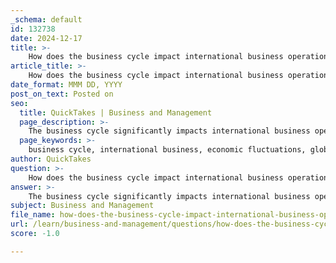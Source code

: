 ```yaml
---
_schema: default
id: 132738
date: 2024-12-17
title: >-
    How does the business cycle impact international business operations?
article_title: >-
    How does the business cycle impact international business operations?
date_format: MMM DD, YYYY
post_on_text: Posted on
seo:
  title: QuickTakes | Business and Management
  page_description: >-
    The business cycle significantly impacts international business operations through economic fluctuations, affecting trade, investment decisions, and strategic responses.
  page_keywords: >-
    business cycle, international business, economic fluctuations, global trade, foreign direct investment, GDP fluctuations, economic uncertainty, investment strategies, trade dynamics, global market
author: QuickTakes
question: >-
    How does the business cycle impact international business operations?
answer: >-
    The business cycle significantly impacts international business operations through various mechanisms, primarily driven by fluctuations in economic activity, which include changes in output, employment, and income. These fluctuations create economic uncertainty that can affect global trade dynamics and investment decisions.\n\n1. **Transmission Channels**: The international business cycle is influenced by several transmission channels, with international trade being the most critical. Studies have shown that trade, foreign direct investment (FDI), and portfolio investment flows are key channels through which business cycles synchronize across countries. For instance, the extent of financial linkages, sectoral similarity, and the volume of intraindustry trade positively correlate with business cycle correlations (Imbs, 2004, 2006). This means that when one country's economy experiences a downturn or upturn, it can have a ripple effect on its trading partners.\n\n2. **Impact on GDP Fluctuations**: Research indicates that the international business cycle can account for a significant portion of cyclical GDP fluctuations—up to 40% of their variance in G7 countries (Kose et al., 2003). This interdependence suggests that businesses operating internationally must be aware of global economic conditions, as these can directly influence their performance and strategic decisions.\n\n3. **Economic Uncertainty**: The cyclical nature of economies introduces uncertainty, which can affect investment and operational strategies. For example, during economic downturns, businesses may face reduced demand for their products, leading to lower revenues and potential layoffs. Conversely, during economic expansions, businesses may experience increased demand, prompting them to scale operations and invest in new markets.\n\n4. **Global Trade Dynamics**: The resilience of global trade and investment is often tested during economic fluctuations. For instance, the World Bank has highlighted challenges in global trade recovery, emphasizing the need for businesses to adapt to changing economic conditions. As emerging economies increase their share of world trade, businesses must navigate these shifts to remain competitive.\n\n5. **Strategic Responses**: Companies engaged in international business must develop strategies to mitigate risks associated with the business cycle. This includes diversifying markets, investing in high-value sectors, and enhancing trade diversification to buffer against potential economic shocks.\n\nIn summary, the business cycle plays a crucial role in shaping international business operations. Companies must remain vigilant and responsive to economic fluctuations, leveraging trade and investment strategies to navigate the complexities of the global market effectively.
subject: Business and Management
file_name: how-does-the-business-cycle-impact-international-business-operations.md
url: /learn/business-and-management/questions/how-does-the-business-cycle-impact-international-business-operations
score: -1.0

---
```


&nbsp;